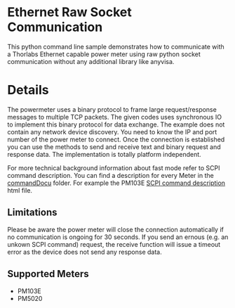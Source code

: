 # Ethernet Raw Socket Communication 
This python command line sample demonstrates how to communicate with a Thorlabs Ethernet capable power meter using
raw python socket communication without any additional library like anyvisa.

# Details 
The powermeter uses a binary protocol to frame large request/response messages to multiple TCP packets. The given codes
uses synchronous IO to implement this binary protocol for data exchange. The example does not contain any network device
discovery. You need to know the IP and port number of the power meter to connect. Once the connection is established you
can use the methods to send and receive text and binary request and response data. The implementation is totally platform
independent. 

For more technical background information about fast mode refer to SCPI command description. You can find a description for 
every Meter in the  [commandDocu](../commandDocu) folder. For example the PM103E [SCPI command description](https://htmlpreview.github.io/?https://github.com/Selanarixx/Light_Analysis_Examples/blob/develop/Python/Thorlabs%20PMxxx%20Power%20Meters/scpi/commandDocu/pm103E.html) html file.

## Limitations
Please be aware the power meter will close the connection automatically if no communication is ongoing for 30 seconds.
If you send an ernous (e.g. an unkown SCPI command) request, the receive function will issue a timeout error as the
device does not send any response data. 

## Supported Meters
- PM103E
- PM5020
